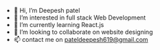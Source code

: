 - 👋 Hi, I’m Deepesh patel 
- 👀 I’m interested in full stack Web Development 
- 🌱 I’m currently learning React.js 
- 💞️ I’m looking to collaborate on website designing 
- 📫 contact me on pateldeepesh619@gmail.com 

<!---
Deepeshpatel619/Deepeshpatel619 is a ✨ special ✨ repository because its `README.md` (this file) appears on your GitHub profile.
You can click the Preview link to take a look at your changes.
--->
